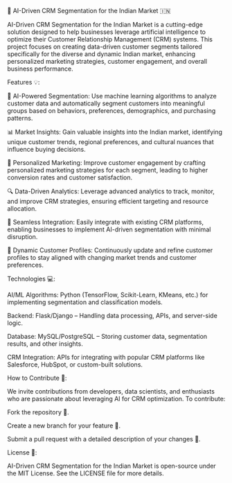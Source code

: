 🤖 AI-Driven CRM Segmentation for the Indian Market 🇮🇳

AI-Driven CRM Segmentation for the Indian Market is a cutting-edge solution designed to help businesses leverage artificial intelligence to optimize their Customer Relationship Management (CRM) systems. This project focuses on creating data-driven customer segments tailored specifically for the diverse and dynamic Indian market, enhancing personalized marketing strategies, customer engagement, and overall business performance.




Features 💡:

🤖 AI-Powered Segmentation: Use machine learning algorithms to analyze customer data and automatically segment customers into meaningful groups based on behaviors, preferences, demographics, and purchasing patterns.

📊 Market Insights: Gain valuable insights into the Indian market, identifying unique customer trends, regional preferences, and cultural nuances that influence buying decisions.

💬 Personalized Marketing: Improve customer engagement by crafting personalized marketing strategies for each segment, leading to higher conversion rates and customer satisfaction.

🔍 Data-Driven Analytics: Leverage advanced analytics to track, monitor, and improve CRM strategies, ensuring efficient targeting and resource allocation.

🔄 Seamless Integration: Easily integrate with existing CRM platforms, enabling businesses to implement AI-driven segmentation with minimal disruption.

🧩 Dynamic Customer Profiles: Continuously update and refine customer profiles to stay aligned with changing market trends and customer preferences.



Technologies 💻:

AI/ML Algorithms: Python (TensorFlow, Scikit-Learn, KMeans, etc.) for implementing segmentation and classification models.

Backend: Flask/Django – Handling data processing, APIs, and server-side logic.

Database: MySQL/PostgreSQL – Storing customer data, segmentation results, and other insights.

CRM Integration: APIs for integrating with popular CRM platforms like Salesforce, HubSpot, or custom-built solutions.



How to Contribute 🤝:

We invite contributions from developers, data scientists, and enthusiasts who are passionate about leveraging AI for CRM optimization. To contribute:


Fork the repository 🍴.

Create a new branch for your feature 🌱.

Submit a pull request with a detailed description of your changes 🔄.



License 📄:

AI-Driven CRM Segmentation for the Indian Market is open-source under the MIT License. See the LICENSE file for more details.
